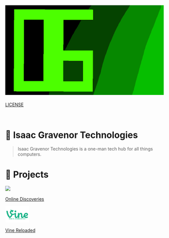 ![Isaac Gravenor Technologies](thumbnail.png)
---
[LICENSE](LICENSE)

</div>

<br />

# 🧐 Isaac Gravenor Technologies

> Isaac Gravenor Technologies is a one-man tech hub for all things computers.
# 📒 Projects
<a href="https://onlinediscoveries.net/"><img src="https://onlinediscoveries.net/Assets/Icon.png" width="10%">
<p>Online Discoveries</a></p>
<a href="https://onlinediscoveries.net/"><img src="vinereloaded.png" width="15%">
<p>Vine Reloaded</a></p>
